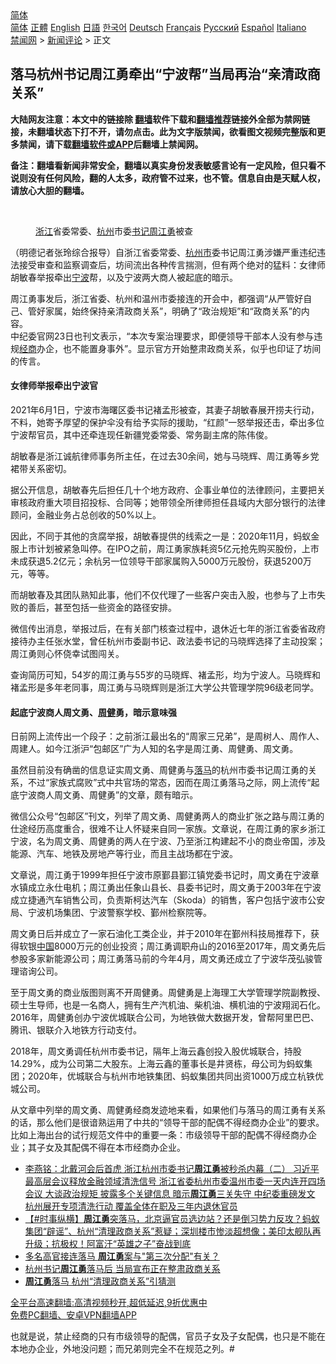  <!-- 面包屑导航 --> <div class="breadcrumb"><!-- GTranslate: https://gtranslate.io/ -->  <div class="switcher notranslate">  <div class="selected">  <a href="#" onclick="return false;"> 简体</a>  </div>  <div class="option">  <a href="https://www.bannedbook.org" onclick="doGTranslate('zh-CN|zh-CN');jQuery('div.switcher div.selected a').html(jQuery(this).html());return false;" title="简体中文" class="nturl selected"> 简体</a>  <a href="https://www.bannedbook.org/zh-tw/" onclick="doGTranslate('zh-CN|zh-TW');jQuery('div.switcher div.selected a').html(jQuery(this).html());return false;" title="繁體中文" class="nturl"> 正體</a>  <a href="https://www.bannedbook.org/en/" onclick="doGTranslate('zh-CN|en');jQuery('div.switcher div.selected a').html(jQuery(this).html());return false;" title="English" class="nturl"> English</a>  <a href="https://www.bannedbook.org/ja/" onclick="doGTranslate('zh-CN|ja');jQuery('div.switcher div.selected a').html(jQuery(this).html());return false;" title="日本語" class="nturl"> 日語</a>  <a href="https://www.bannedbook.org/ko/" onclick="doGTranslate('zh-CN|ko');jQuery('div.switcher div.selected a').html(jQuery(this).html());return false;" title="한국어" class="nturl"> 한국어</a>  <a href="https://www.bannedbook.org/de/" onclick="doGTranslate('zh-CN|de');jQuery('div.switcher div.selected a').html(jQuery(this).html());return false;" title="Deutsch" class="nturl"> Deutsch</a>  <a href="https://www.bannedbook.org/fr/" onclick="doGTranslate('zh-CN|fr');jQuery('div.switcher div.selected a').html(jQuery(this).html());return false;" title="Français" class="nturl"> Français</a>  <a href="https://www.bannedbook.org/ru/" onclick="doGTranslate('zh-CN|ru');jQuery('div.switcher div.selected a').html(jQuery(this).html());return false;" title="Русский" class="nturl"> Русский</a>  <a href="https://www.bannedbook.org/es/" onclick="doGTranslate('zh-CN|es');jQuery('div.switcher div.selected a').html(jQuery(this).html());return false;" title="Español" class="nturl"> Español</a>  <a href="https://www.bannedbook.org/it/" onclick="doGTranslate('zh-CN|it');jQuery('div.switcher div.selected a').html(jQuery(this).html());return false;" title="Italiano" class="nturl"> Italiano</a>  </div>  </div>      <div class='breadcrumb-sub'><!-- Breadcrumb NavXT 6.3.0 --> <a href="https://www.bannedbook.org/" class="home">禁闻网</a> &gt; <a href="https://www.bannedbook.org/bnews/comments/" class="category">新闻评论</a> &gt; 正文</div></div><h2>落马杭州书记周江勇牵出“宁波帮”当局再治“亲清政商关系”</h2> <p class="notice"><b>大陆网友注意：本文中的链接除 <a href="https://github.com/bannedbook/fanqiang" >翻墙</a>软件下载和<a href="https://github.com/killgcd/justmysocks/blob/master/README.md">翻墙推荐</a>链接外全部为禁网链接，未翻墙状态下打不开，请勿点击。此为文字版禁闻，欲看图文视频完整版和更多禁闻，请下载<a href="https://github.com/bannedbook/fanqiang">翻墙软件或APP</a>后翻墙上禁闻网。</p><p>备注：翻墙看新闻非常安全，翻墙以真实身份发表敏感言论有一定风险，但只看不说则没有任何风险，翻的人太多，政府管不过来，也不管。信息自由是天赋人权，请放心大胆的翻墙。</b></p>  <div class="entry"> <br /> <figure><a href="https://i0.wp.com/upload-images-bucket-v64rleca837do.s3.eu-west-1.amazonaws.com/wp-content/uploads/2021/08/21152246/Screen-Shot-2021-08-22-at-12.51.57-am.png?fit=709%2C504&#038;ssl=1" data-caption="浙江省委常委、杭州市委书记周江勇被查"></a><figcaption class="wp-caption-text"><a href="https://www.bannedbook.org/bnews/tag/%e6%b5%99%e6%b1%9f/" class="st_tag internal_tag" rel="tag" title="标签 浙江 下的日志">浙江</a>省委常委、<a href="https://www.bannedbook.org/bnews/tag/%e6%9d%ad%e5%b7%9e/" class="st_tag internal_tag" rel="tag" title="标签 杭州 下的日志">杭州</a>市委<a href="https://www.bannedbook.org/bnews/tag/%e4%b9%a6%e8%ae%b0/" class="st_tag internal_tag" rel="tag" title="标签 书记 下的日志">书记</a><a href="https://www.bannedbook.org/bnews/tag/%e5%91%a8%e6%b1%9f%e5%8b%87/" class="st_tag internal_tag" rel="tag" title="标签 周江勇 下的日志">周江勇</a>被查</figcaption></figure> <p>（明德记者张玲综合报导）自浙江省委常委、<a href="https://www.bannedbook.org/bnews/tag/%E6%9D%AD%E5%B7%9E%E5%B8%82/" class="st_tag internal_tag" rel="tag" title="标签 杭州市 下的日志">杭州市</a>委书记周江勇涉嫌严重违纪违法接受审查和监察调查后，坊间流出各种传言揣测，但有两个绝对的猛料：女律师胡敏春举报牵出<a href="https://www.bannedbook.org/bnews/tag/%e5%ae%81%e6%b3%a2/" class="st_tag internal_tag" rel="tag" title="标签 宁波 下的日志">宁波</a>帮，以及宁波两大商人被起底的暗示。</p> <p>周江勇事发后，浙江省委、杭州和温州市委接连的开会中，都强调“从严管好自己、管好家属，始终保持亲清政商关系”，明确了“政治规矩”和“政商关系”的内容。<br /> 中纪委官网23日也刊文表示，“本次专案治理要求，即便领导干部本人没有参与违规<a href="https://www.bannedbook.org/bnews/tag/%E7%BB%8F%E5%95%86/" class="st_tag internal_tag" rel="tag" title="标签 经商 下的日志">经商</a>办企，也不能置身事外”。显示官方开始整肃政商关系，似乎也印证了坊间的传言。</p> <h4><strong>女律师举报牵出宁波官</strong></h4> <p>2021年6月1日，宁波市海曙区委书记褚孟形被查，其妻子胡敏春展开捞夫行动，不料，她寄予厚望的保护伞没有给予实际的援助，“红颜”一怒举报还击，牵出多位宁波帮官员，其中还牵连现任新疆党委常委、常务副主席的陈伟俊。</p> <p>胡敏春是浙江诚航律师事务所主任，在过去30余间，她与马晓辉、周江勇等乡党裙带关系密切。</p>  <p>据公开信息，胡敏春先后担任几十个地方政府、企事业单位的法律顾问，主要把关审核政府重大项目招投标、合同等；她带领全所律师担任县域内大部分银行的法律顾问，金融业务占总创收的50%以上。</p> <p>因此，不同于其他的贪腐举报，胡敏春提供的线索之一是：2020年11月，蚂蚁金服上市计划被紧急叫停。在IPO之前，周江勇家族耗资5亿元抢先购买股份，上市未成获退5.2亿元；余杭另一位领导干部家属购入5000万元股份，获退5200万元，等等。</p> <p>而胡敏春及其团队熟知此事，他们不仅代理了一些客户突击入股，也参与了上市失败的善后，甚至包括一些资金的路径安排。</p> <p>微信传出消息，举报过后，在有关部门核查过程中，退休近七年的浙江省委省政府接待办主任张水堂，曾任杭州市委副书记、政法委书记的马晓辉选择了主动投案；周江勇则心怀侥幸试图闯关。</p>  <p>查询简历可知，54岁的周江勇与55岁的马晓辉、褚孟形，均为宁波人。马晓辉和褚孟形是多年老同事，周江勇与马晓辉则是浙江大学公共管理学院96级老同学。</p> <h4><strong>起底宁波商人周文勇、<a href="https://www.bannedbook.org/bnews/tag/%e5%91%a8%e5%81%a5/" class="st_tag internal_tag" rel="tag" title="标签 周健 下的日志">周健</a>勇，暗示意味强</strong></h4> <p>日前网上流传出一个段子：之前浙江最出名的“周家三兄弟”，是周树人、周作人、周建人。如今江浙沪“包邮区”广为人知的名字是周江勇、周健勇、周文勇。</p> <p>虽然目前没有确凿的信息证实周文勇、周健勇与<a href="https://www.bannedbook.org/bnews/tag/%E8%90%BD%E9%A9%AC/" class="st_tag internal_tag" rel="tag" title="标签 落马 下的日志">落马</a>的杭州市委书记周江勇的关系，不过“家族式腐败”式中共官场的常态，因而在周江勇落马之际，网上流传“起底宁波商人周文勇、周健勇”的文章，颇有暗示。</p> <p>微信公众号“包邮区”刊文，列举了周文勇、周健勇两人的商业扩张之路与周江勇的仕途经历高度重合，很难不让人怀疑来自同一家族。文章说，在周江勇的家乡浙江宁波，名为周文勇、周健勇的两人在宁波、乃至浙江构建起不小的商业帝国，涉及能源、汽车、地铁及房地产等行业，而且主战场都在宁波。</p>  <p>文章说，周江勇于1999年担任宁波市原鄞县鄞江镇党委书记时，周文勇在宁波章水镇成立永仕电机；周江勇出任象山县长、县委书记时，周文勇于2003年在宁波成立捷通汽车销售公司，负责斯柯达汽车（Skoda）的销售，客户包括宁波市公安局、宁波机场集团、宁波警察学校、鄞州检察院等。</p> <p>周文勇日后并成立了一家石油化工类企业，并于2010年在鄞州科技局推荐下，获得软银<span class='wp_keywordlink_affiliate'><a href="https://www.bannedbook.org/" title="中国" target="_blank">中国</a></span>8000万元的创业投资；周江勇调职舟山的2016至2017年，周文勇先后参股多家新能源公司；周江勇落马前的今年4月，周文勇还成立了宁波华茂弘骏管理谘询公司。</p> <p>至于周文勇的商业版图则离不开周健勇。周健勇是上海理工大学管理学院副教授、硕士生导师，也是一名商人，拥有生产汽机油、柴机油、横机油的宁波翔润石化。<br /> 2016年，周健勇创办宁波优城联合公司，为地铁做大数据开发，曾帮阿里巴巴、腾讯、银联介入地铁方行动支付。</p> <p>2018年，周文勇调任杭州市委书记，隔年上海云鑫创投入股优城联合，持股14.29%，成为公司第二大股东。上海云鑫的董事长是井贤栋，母公司为蚂蚁集团；2020年，优城联合与杭州市地铁集团、蚂蚁集团共同出资1000万成立杭铁优城公司。</p>  <p>从文章中列举的周文勇、周健勇经商发迹地来看，如果他们与落马的周江勇有关系的话，那么他们是很谙熟运用了中共的“领导干部的配偶不得经商办企业”的要求。比如上海出台的试行规范文件中的重要一条：市级领导干部的配偶不得经商办企业；其子女及其配偶不得在本市经商办企业。</p> <ul class='op-related-articles' title='相关阅读'> <li><a href='https://www.bannedbook.org/bnews/comments/20210824/1611987.html' target='_blank'>李燕铭：北戴河会后首虎 浙江杭州市委书记<b>周江勇</b>被秒杀内幕（二） 习近平最高层会议释放金融领域清洗信号 浙江省委杭州市委温州市委一天内连开四场会议 大谈政治规矩 披露多个关键信息 暗示<b>周江勇</b>三关失守 中纪委重磅发文 杭州展开专项清洗行动 覆盖全体在职及三年内退休官员</a></li> <li><a href='https://www.bannedbook.org/bnews/bannedvideo/20210824/1611965.html' target='_blank'>【#时事纵横】<b>周江勇</b>突落马，北京逼官员选边站？还是倒习势力反攻？蚂蚁集团“辟谣”、杭州“清理政商关系”惹疑；深圳楼市惨淡超想像；美印太舰队再升级；抗极权！阿富汗“英雄之子”奋战到底</a></li> <li><a href='https://www.bannedbook.org/bnews/ssgc/20210824/1611918.html' target='_blank'>多名高官接连落马 <b>周江勇</b>案与"第三次分配"有关？</a></li> <li><a href='https://www.bannedbook.org/bnews/headline/20210824/1611892.html' target='_blank'>杭州书记<b>周江勇</b>落马后 当局宣布正在整肃政商关系</a></li> <li><a href='https://www.bannedbook.org/bnews/cbnews/20210823/1611799.html' target='_blank'><b>周江勇</b>落马 杭州“清理政商关系”引猜测</a></li> </ul> <p class="texttj"> <a href="https://github.com/bannedbook/fanqiang/wiki/V2ray%E6%9C%BA%E5%9C%BA" target="_blank">全平台高速翻墙:高清视频秒开,超低延迟,9折优惠中</a><br/> <a href="https://github.com/bannedbook/fanqiang/wiki/%E7%A6%81%E9%97%BB%E7%BD%91%E5%AE%89%E5%8D%93%E7%BF%BB%E5%A2%99%E6%96%B0%E9%97%BBAPP" target="_blank">免费PC翻墙、安卓VPN翻墙APP</a></p><p>也就是说，禁止经商的只有市级领导的配偶，官员子女及子女配偶，也只是不能在本地办企业，外地没问题；而兄弟则完全不在规范之列。#</p><a name='sharetosocial'></a>  <div style="margin-bottom:5px;padding-bottom:5px;clear:both"> <div id="archive-pix-1" class="banner-ads"> <!-- AuctionX Display platform tag START --> <div id="26318x728x90x621x_ADSLOT2" clicktrack="%%CLICK_URL_ESC%%"></div> <!-- AuctionX Display platform tag END --> </div> <div id="archive-pix-2" class="banner-ads"> <!-- AuctionX Display platform tag START --> <div id="26315x300x250x621x_ADSLOT2" clicktrack="%%CLICK_URL_ESC%%"></div> <!-- AuctionX Display platform tag END --> </div> </div>  <div id="archive-pix-1" class="banner-ads"> <!-- AuctionX Display platform tag START --> <div id="26318x728x90x621x_ADSLOT3" clicktrack="%%CLICK_URL_ESC%%"></div> <!-- AuctionX Display platform tag END --> </div> </div><!--END ENTRY--> 